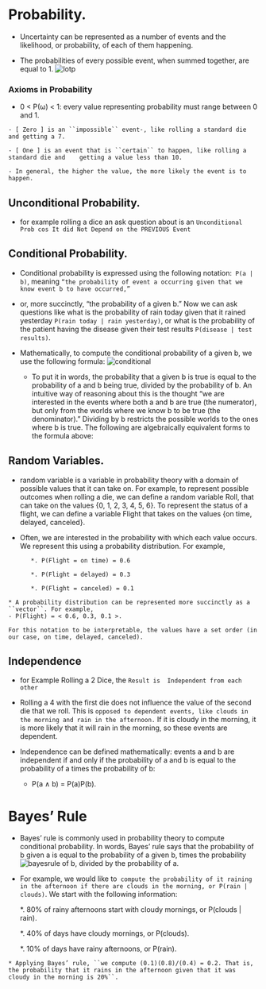 
# Probability.
 
   * Uncertainty can be represented as a number of events and the likelihood, or probability, of each of them happening.

+ The probabilities of every possible event, when summed together, are equal to 1.
![lotp](https://github.com/DkCodeProjct/CS50_AI_course_KEY-NOTES_/assets/148317495/adb56a5d-d576-4806-ae48-7b9a80f49d7a)


### Axioms in Probability

   * 0 < P(ω) < 1: every value representing probability must range between 0 and 1.

    - [ Zero ] is an ``impossible`` event-, like rolling a standard die and getting a 7.
    
    - [ One ] is an event that is ``certain`` to happen, like rolling a standard die and    getting a value less than 10.
    
    - In general, the higher the value, the more likely the event is to happen.

## Unconditional Probability.

   * for example rolling a dice an ask question about is an ``Unconditional Prob cos It did Not Depend on the PREVIOUS Event ``

## Conditional Probability.
   
   * Conditional probability is expressed using the following notation:`` P(a | b)``, meaning `` “the probability of event a occurring given that we know event b to have occurred,” ``

   * or, more succinctly, “the probability of a given b.” Now we can ask questions like what is the probability of rain today given that it rained yesterday 
   ``P(rain today | rain yesterday)``, or what is the probability of the patient having the disease given their test results ``P(disease | test results)``.


+ Mathematically, to compute the conditional probability of a given b, we use the following formula:
![conditional](https://github.com/DkCodeProjct/CS50_AI_course_KEY-NOTES_/assets/148317495/9dae9ddf-59b1-434a-92b5-9b93c984c696)


   * To put it in words, the probability that a given b is true is equal to the probability of a and b being true, divided by the probability of b. An intuitive way of reasoning about this is the thought “we are interested in the events where both a and b are true (the numerator), but only from the worlds where we know b to be true (the denominator).” Dividing by b restricts the possible worlds to the ones where b is true. The following are algebraically equivalent forms to the formula above:


 ## Random Variables. 

   *  random variable is a variable in probability theory with a domain of possible values that it can take on. For example, to represent possible outcomes when rolling a die, we can define a random variable Roll, that can take on the values {0, 1, 2, 3, 4, 5, 6}. To represent the status of a flight, we can define a variable Flight that takes on the values {on time, delayed, canceled}.
   
   * Often, we are interested in the probability with which each value occurs. We represent this using a probability distribution. For example,

            *. P(Flight = on time) = 0.6
            
            *. P(Flight = delayed) = 0.3
            
            *. P(Flight = canceled) = 0.1


    * A probability distribution can be represented more succinctly as a ``vector``. For example, 
    - P(Flight) = < 0.6, 0.3, 0.1 >. 
    
    For this notation to be interpretable, the values have a set order (in our case, on time, delayed, canceled).

## Independence

   * for Example Rolling a 2 Dice, the ``Result is  Independent from each other `` 

   * Rolling a 4 with the first die does not influence the value of the second die that we roll. 
   This is ``opposed to dependent events, like clouds in the morning and rain in the afternoon.`` If it is cloudy in the morning, it is more likely that it will rain in the morning, so these events are dependent.

   * Independence can be defined mathematically: events a and b are independent if and only if the probability of a and b is equal to the probability of a times the probability of b: 
      - P(a ∧ b) = P(a)P(b).

# Bayes’ Rule
   
   * Bayes’ rule is commonly used in probability theory to compute conditional probability. In words, Bayes’ rule says that the probability of b given a is equal to the probability of a given b, times the probability ![bayesrule](https://github.com/DkCodeProjct/CS50_AI_course_KEY-NOTES_/assets/148317495/426edbab-4e7d-4379-8544-eb5d52952aef)
of b, divided by the probability of a.


   * For example, we would like to`` compute the probability of it raining in the afternoon if there are clouds in the morning, or P(rain | clouds)``. We start with the following information:

        *. 80% of rainy afternoons start with cloudy mornings, or P(clouds | rain).
        
        *. 40% of days have cloudy mornings, or P(clouds).
        
        *. 10% of days have rainy afternoons, or P(rain).

    * Applying Bayes’ rule, ``we compute (0.1)(0.8)/(0.4) = 0.2. That is, the probability that it rains in the afternoon given that it was cloudy in the morning is 20%``.

    
